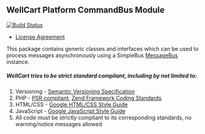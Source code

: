 ## WellCart Platform CommandBus Module

[![Build Status](https://travis-ci.org/wellcart/component-command-bus.svg)](https://travis-ci.org/wellcart/component-command-bus)

* [License Agreement](LICENSE.md)

This package contains generic classes and interfaces which can be used to process messages asynchronously using
a SimpleBus [MessageBus](https://github.com/SimpleBus/MessageBus) instance.

##### WellCart tries to be strict standard compliant, including by not limited to:

1. Versioning - [Semantic Versioning Specification](http://semver.org)
2. PHP - [PSR compliant](https://github.com/php-fig/fig-standards), [Zend Framework Coding Standards](http://framework.zend.com/manual/current/en/ref/coding.standard.html)
3. HTML/CSS - [Google HTML/CSS Style Guide](https://google.github.io/styleguide/htmlcssguide.xml)
4. JavaScript - [Google JavaScript Style Guide](https://google.github.io/styleguide/javascriptguide.xml)
5. All code must be strictly compliant to its corresponding standards, no warning/notice messages allowed